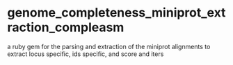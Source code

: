 # genome_completeness_miniprot_extraction_compleasm
a ruby gem for the parsing and extraction of the miniprot alignments to extract locus specific, ids specific, and score and iters
